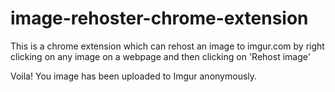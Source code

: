 # image-rehoster-chrome-extension

This is a chrome extension which can rehost an image to imgur.com by right clicking on any image on a webpage and then clicking on 'Rehost image'

Voila!
You image has been uploaded to Imgur anonymously.

